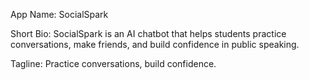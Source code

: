 App Name: SocialSpark

Short Bio:
SocialSpark is an AI chatbot that helps students practice conversations, make friends, and build confidence in public speaking.

Tagline:
Practice conversations, build confidence.
